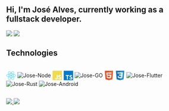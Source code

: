 ## Hi, I'm José Alves, currently working as a fullstack developer.


 
<div > 
  <a href = "mailto:a.sousajose@gmail.com"><img src="https://img.shields.io/badge/-Gmail-%23333?style=for-the-badge&logo=gmail&logoColor=white" target="_blank"></a>
  <a href="https://www.linkedin.com/in/netojose" target="_blank"><img src="https://img.shields.io/badge/-LinkedIn-%230077B5?style=for-the-badge&logo=linkedin&logoColor=white" target="_blank"></a> 
</div>
  
  ## Technologies
  
<div><br>
  <img align="center" alt="Jose-React" width="26px" src="https://raw.githubusercontent.com/devicons/devicon/master/icons/react/react-original.svg">
  <img align="center" alt="Jose-Node" width="26px" src="https://cdn.jsdelivr.net/gh/devicons/devicon/icons/nodejs/nodejs-original.svg" />
  <img align="center" alt="Jose-Js" width="26px" src="https://raw.githubusercontent.com/devicons/devicon/master/icons/javascript/javascript-plain.svg">
  <img align="center" alt="Jose-Ts" width="26px" src="https://raw.githubusercontent.com/devicons/devicon/master/icons/typescript/typescript-plain.svg">
  <img align="center" alt="Jose-GO" width="26px" src="https://cdn.jsdelivr.net/gh/devicons/devicon/icons/go/go-original.svg">
  <img align="center" alt="Jose-HTML" width="26px" src="https://raw.githubusercontent.com/devicons/devicon/master/icons/html5/html5-original.svg">
  <img  align="center" alt="Jose-css" width="26px"   src="https://raw.githubusercontent.com/devicons/devicon/master/icons/css3/css3-original.svg">
  <img align="center" alt="Jose-Flutter" width="26px"   src="https://cdn.jsdelivr.net/gh/devicons/devicon/icons/flutter/flutter-original.svg" />
  <img align="center" alt="Jose-Rust"  width="26px" src="https://cdn.jsdelivr.net/gh/devicons/devicon/icons/rust/rust-plain.svg" />
  <img align="center" alt="Jose-Android" width="26px"  src="https://cdn.jsdelivr.net/gh/devicons/devicon/icons/android/android-original.svg" />
</div>

## 

<div >
  <a href="https://github.com/joseasousa">
  <img height="180em" src="https://github-readme-stats.vercel.app/api?username=joseasousa&show_icons=true&theme=dracula&include_all_commits=true&count_private=true"/>
  <img height="180em" src="https://github-readme-stats.vercel.app/api/top-langs/?username=guhenrique007&hide=TeX&layout=compact&langs_count=7&theme=dracula"/>
</div>
